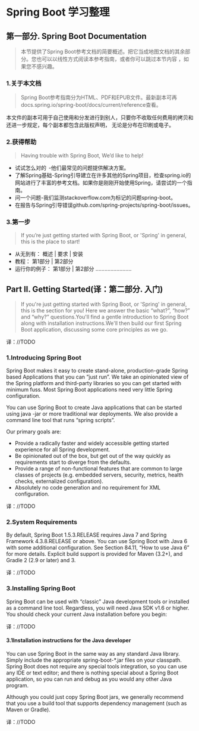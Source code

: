 # Spring Boot 学习整理
## 第一部分. Spring Boot Documentation
>本节提供了Spring Boot参考文档的简要概述。把它当成地图文档的其余部分。您也可以以线性方式阅读本参考指南，或者你可以跳过本节内容
，如果您不感兴趣。

### 1.关于本文档
>Spring Boot参考指南分为HTML、PDF和EPUB文件。最新副本可再docs.spring.io/spring-boot/docs/current/reference查看。

本文件的副本可用于自己使用和分发进行到别人，只要你不收取任何费用的拷贝和还进一步规定，每个副本都包含此版权声明，
无论是分布在印刷或电子。
### 2.获得帮助
>Having trouble with Spring Boot, We’d like to help!

- 试试怎么对的  -他们最常见的问题提供解决方案。
- 了解Spring基础-Spring引导建立在许多其他的Spring项目，检查spring.io的网站进行了丰富的参考文档。如果你是刚刚开始使用Spring，请尝试的一个指南。
- 问一个问题-我们监测stackoverflow.com为标记的问题spring-boot。
- 在报告与Spring引导错误github.com/spring-projects/spring-boot/issues。
### 3.第一步
>If you’re just getting started with Spring Boot, or 'Spring' in general, this is the place to start!

- 从无到有： 概述 | 要求 | 安装
- 教程： 第1部分 | 第2部分
- 运行你的例子： 第1部分 | 第2部分
……………………

## Part II. Getting Started(译：第二部分. 入门)
>If you're just getting started with Spring Boot, or 'Spring' in general, this is the section for you!
Here we answer the basic “what?”, “how?” and “why?” questions.You'll find a gentle introduction to Spring Boot along 
with installation instructions.We'll then build our first Spring Boot application, discussing some core principles as we go.

译：//TODO

### 1.Introducing Spring Boot
Spring Boot makes it easy to create stand-alone, production-grade Spring based Applications that you can “just run”. 
We take an opinionated view of the Spring platform and third-party libraries so you can get started with minimum fuss. Most Spring Boot applications need very little Spring configuration.

You can use Spring Boot to create Java applications that can be started using java -jar or more traditional war deployments. We also provide a command line tool that runs “spring scripts”.

Our primary goals are:

- Provide a radically faster and widely accessible getting started experience for all Spring development.
- Be opinionated out of the box, but get out of the way quickly as requirements start to diverge from the defaults.
- Provide a range of non-functional features that are common to large classes of projects (e.g. embedded servers, security, metrics, health checks, externalized configuration).
- Absolutely no code generation and no requirement for XML configuration.

译：//TODO

### 2.System Requirements
By default, Spring Boot 1.5.3.RELEASE requires Java 7 and Spring Framework 4.3.8.RELEASE or above. 
You can use Spring Boot with Java 6 with some additional configuration. See Section 84.11, “How to use Java 6” for more details. Explicit build support is provided for Maven (3.2+), and Gradle 2 (2.9 or later) and 3.

译：//TODO

### 3.Installing Spring Boot
Spring Boot can be used with “classic” Java development tools or installed as a command line tool. Regardless,
you will need Java SDK v1.6 or higher. You should check your current Java installation before you begin:

译：//TODO

#### 3.1Installation instructions for the Java developer
You can use Spring Boot in the same way as any standard Java library. Simply include the appropriate spring-boot-*.jar files on your classpath. Spring Boot does not require any special tools integration, so you can use any IDE or text editor; and there is nothing special about a Spring Boot application, so you can run and debug as you would any other Java program.

Although you could just copy Spring Boot jars, we generally recommend that you use a build tool that supports dependency management (such as Maven or Gradle).

译：//TODO

####